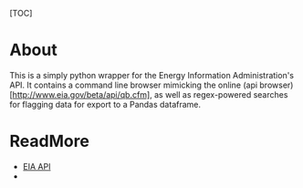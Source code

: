 [TOC]

# About
This is a simply python wrapper for the Energy Information Administration's API.
It contains a command line browser mimicking the online (api browser)[http://www.eia.gov/beta/api/qb.cfm], as well as 
regex-powered searches for flagging data for export to a Pandas dataframe.  

# ReadMore
* [EIA API](http://www.eia.gov/developer/)
* 
